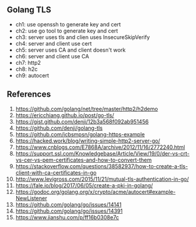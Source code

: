 ## Golang TLS
- ch1: use openssh to generate key and cert
- ch2: use go tool to generate key and cert
- ch3: server uses tls and clien uses InsecureSkipVerify
- ch4: server and client use cert
- ch5: server uses CA and client doesn't work
- ch6: server and client use CA
- ch7: http2
- ch8: h2c
- ch9: autocert


## References

1. https://github.com/golang/net/tree/master/http2/h2demo
1. https://ericchiang.github.io/post/go-tls/
1. https://gist.github.com/denji/12b3a568f092ab951456
1. https://github.com/denji/golang-tls
1. https://github.com/jcbsmpsn/golang-https-example
1. https://hacked.work/blog/writing-simple-http2-server-go/
1. https://www.cnblogs.com/E7868A/archive/2012/11/16/2772240.html
1. https://support.ssl.com/Knowledgebase/Article/View/19/0/der-vs-crt-vs-cer-vs-pem-certificates-and-how-to-convert-them
1. https://stackoverflow.com/questions/38582937/how-to-create-a-tls-client-with-ca-certificates-in-go
1. http://www.levigross.com/2015/11/21/mutual-tls-authentication-in-go/
1. https://fale.io/blog/2017/06/05/create-a-pki-in-golang/
1. https://godoc.org/golang.org/x/crypto/acme/autocert#example-NewListener 
1. https://github.com/golang/go/issues/14141
1. https://github.com/golang/go/issues/14391
1. https://www.jianshu.com/p/ff16b0308e7c